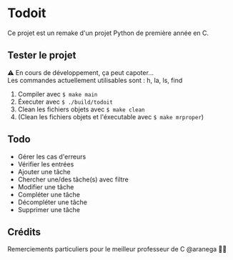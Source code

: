 # Todoit

Ce projet est un remake d'un projet Python de première année en C.  

## Tester le projet

⚠️ En cours de développement, ça peut capoter...  
Les commandes actuellement utilisables sont : h, la, ls, find

1. Compiler avec `$ make main`
2. Éxecuter avec `$ ./build/todoit`
3. Clean les fichiers objets avec `$ make clean`
4. (Clean les fichiers objets et l'éxecutable avec `$ make mrproper`)

## Todo

* Gérer les cas d'erreurs
* Vérifier les entrées
* Ajouter une tâche
* Chercher une/des tâche(s) avec filtre
* Modifier une tâche
* Compléter une tâche
* Décompléter une tâche
* Supprimer une tâche

## Crédits

Remerciements particuliers pour le meilleur professeur de C @aranega 🧞‍♂️
